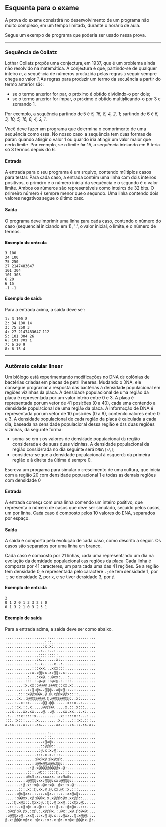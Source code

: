 ## Esquenta para o exame

A prova do exame consistirá no desenvolvimento de um programa não muito complexo, em um tempo limitado, durante o horário de aula.

Segue um exemplo de programa que poderia ser usado nessa prova.

* * *

### Sequência de Collatz

Lothar Collatz propôs uma conjectura, em 1937, que é um problema ainda não resolvido na matemática.
A conjectura é que, partindo-se de qualquer inteiro *n*, a sequência de números produzida pelas regras a seguir sempre chega ao valor *1*.
As regras para produzir um termo da sequência a partir do termo anterior são:
- se o termo anterior for par, o próximo é obtido dividindo-o por dois;
- se o termo anterior for ímpar, o próximo é obtido multiplicando-o por 3 e somando 1.

Por exemplo, a sequência partindo de 5 é *5, 16, 8, 4, 2, 1*; partindo de 6 é *6, 3, 10, 5, 16, 8, 4, 2, 1*. 

Você deve fazer um programa que determina o comprimento de uma sequência como essa. No nosso caso, a sequência tem duas formas de parar: quando atingir o valor 1 ou quando iria atingir um valor maior que certo limite. Por exemplo, se o limite for 15, a sequência iniciando em 6 teria só 3 termos depois do 6.

#### Entrada

A entrada para o seu programa é um arquivo, contendo múltiplos casos para testar.
Para cada caso, a entrada contém uma linha com dois inteiros positivos, o primeiro é o número inicial da sequência e o segundo é o valor limite. Ambos os números são representáveis como inteiros de 32 bits. O primeiro número é sempre menor que o segundo.
Uma linha contendo dois valores negativos segue o último caso.

#### Saída

O programa deve imprimir uma linha para cada caso, contendo o número do caso (sequencial iniciando em 1), ':', o valor inicial, o limite, e o número de termos.

#### Exemplo de entrada

```
3 100
34 100
75 250
27 2147483647
101 304
101 303
6 20
6 15
-1 -1
```

#### Exemplo de saída

Para a entrada acima, a saída deve ser:

```
1: 3 100 8
2: 34 100 14
3: 75 250 3
4: 27 2147483647 112
5: 101 304 26
6: 101 303 1
7: 6 20 9
8: 6 15 4
```

* * *

### Autômato celular linear

Um biólogo está experimentando modificações no DNA de colônias de bactérias criadas em placas de petri lineares.
Mudando o DNA, ele consegue programar a resposta das bactérias à densidade populacional em regiões vizinhas da placa.
A densidade populacional de uma região da placa é representada por um valor inteiro entre 0 e 3.
A placa é representada por um vetor de 41 posições (0 a 40), cada uma contendo a densidade populacional de uma região da placa.
A informação de DNA é representada por um vetor de 10 posições (0 a 9), contendo valores entre 0 e 3.
A densidade populacional de cada região da placa é calculada a cada dia, baseada na densidade populacional dessa região e das duas regiões vizinhas, da seguinte forma:
- soma-se em `s` os valores de densidade populacional da região considerada e de suas duas vizinhas. A densidade populacional da região considerada no dia seguinte será `DNA\[s\]`;
- considera-se que a densidade populacional à esquerda da primeira região e à direita da última é sempre 0.

Escreva um programa para simular o crescimento de uma cultura, que inicia com a região 20 com densidade populacional 1 e todas as demais regiões com densidade 0.

#### Entrada

A entrada começa com uma linha contendo um inteiro positivo, que representa o número de casos que deve ser simulado, seguido pelos casos, um por linha.
Cada caso é composto pelos 10 valores do DNA, separados por espaço.

#### Saída

A saída é composta pela evolução de cada caso, como descrito a seguir. Os casos são separados por uma linha em branco.

Cada caso é composto por 21 linhas, cada uma representando um dia na evolução da densidade populacional das regiões da placa.
Cada linha é composta por 41 caracteres, um para cada uma das 41 regiões.
Se a região tem densidade 0, é representada pelo caractere `.`; se tem densidade 1, por `:`; se densidade 2, por `x`, e se tiver densidade 3, por `@`.

#### Exemplo de entrada

```
2
0 1 2 0 1 3 3 2 3 0
0 1 3 2 1 0 3 2 3 1
```

#### Exemplo de saída

Para a entrada acima, a saída deve ser como abaixo.

```
...................:.....................
..................:::....................
.................:x.x:...................
................:..:..:..................
...............:::::::::.................
..............:x.......x:................
.............:..x.....x..:...............
............:::xxx...xxx:::..............
...........:x.:@@:x.x:@@:.x:.............
..........:...:xx@.:.@xx:...:............
.........:::.:.@x@:::@x@.:.:::...........
........:x.xx::@@@@.@@@@::xx.x:..........
.......:..::@:@x..@@@..x@:@::..:.........
......::::x@@x@@x.@.@.x@@x@@x::::........
.....:x..:@@@@@@@@.@.@@@@@@@@:..x:.......
....:..x::x......@@.@@......x::x..:......
...:::x.::.x.....@@@@@.....x.::.x:::.....
..:x.:..xx.xx....@...@....xx.xx..:.x:....
.:...::x:::::x...........x:::::x::...:...
:::.:x:::...:.x.........x.:...:::x:.:::..
x.xx.::.x:.::.xx.......xx.::.:x.::.xx.x:.

...................:.....................
..................:::....................
.................:@x@:...................
................::@@@::..................
...............:@.x:x.@:.................
..............:::.x.x.:::................
.............:@x@x@:@x@x@:...............
............::@@x@@x@@x@@::..............
...........:@.x@@@@@@@@@x.@:.............
..........:::..@:::::::@..:::............
.........:@x@:x:.xxxxx.:x:@x@:...........
........::@@@@:xx:@@@:xx:@@@@::..........
.......:@.x::x@..@x:x@..@x::x.@:.........
......:::.x::@.xx.@.@.xx.@::x.:::........
.....:@x@xx:.:.::.x@x.::.:.:xx@x@:.......
....::@@xx.x@:@@@x.x.x@@@:@x.xx@@::......
...:@.x@x::.@xx:@.:@:.@:xx@.::x@x.@:.....
..:::..x@:@:.x.@:::.:::@.x.:@:@x..:::....
.:@x@:@.@x.:x@.:.x@@@x.:.@x:.x@.@:@x@:...
::@@@x:@..xx@.::x.@:@.x::.@xx..@:x@@@::..
@.x:@@@:x@:x.:@:x.:x:.x:@:.x:@x:@@@:x.@:.
```
